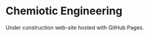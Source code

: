 <html>
<body>
<h1>Chemiotic Engineering</h1>
<p>Under construction web-site hosted with GitHub Pages.</p>
</body>
</html>
